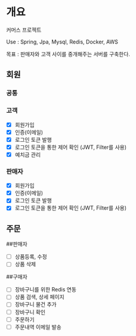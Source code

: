 # 개요
커머스 프로젝트


Use : Spring, Jpa, Mysql, Redis, Docker, AWS

목표 : 판매자와 고객 사이를 중개해주는 서버를 구축한다.

## 회원
### 공통
 
### 고객
 - [x] 회원가입
 - [x] 인증(이메일)
 - [x] 로그인 토큰 발행
 - [x] 로그인 토큰을 통한 제어 확인 (JWT, Filter를 사용)
 - [x] 예치금 관리

### 판매자
 - [x] 회원가입 
 - [x] 인증(이메일)
 - [x] 로그인 토큰 발행
 - [x] 로그인 토큰을 통한 제어 확인 (JWT, Filter를 사용)

## 주문
 ##판매자
 - [ ] 상품등록, 수정
 - [ ] 상품 삭제

 ##구매자
 - [ ] 장바구니를 위한 Redis 연동
 - [ ] 상품 검색, 상세 페이지
 - [ ] 장바구니 물건 추가
 - [ ] 장바구니 확인
 - [ ] 주문하기
 - [ ] 주문내역 이메일 발송
